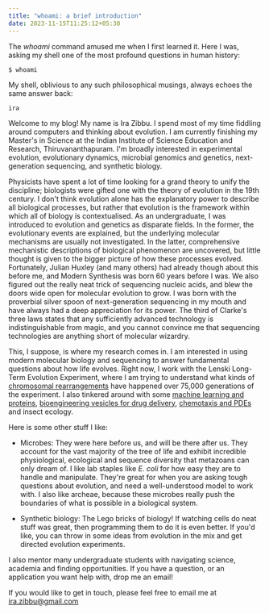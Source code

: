 ```yaml
---
title: "whoami: a brief introduction"
date: 2023-11-15T11:25:12+05:30
---
```


The _whoami_ command amused me when I first learned it. Here I was, asking my shell one of the most profound questions in human history:

```shell
$ whoami                            
```

My shell, oblivious to any such philosophical musings, always echoes the same answer back:

```shell
ira
```

Welcome to my blog! My name is Ira Zibbu. I spend most of my time fiddling around computers and thinking about evolution. I am currently finishing my Master's in Science at the Indian Institute of Science Education and Research, Thiruvananthapuram. I'm broadly interested in experimental evolution, evolutionary dynamics, microbial genomics and genetics, next-generation sequencing, and synthetic biology.

Physicists have spent a lot of time looking for a grand theory to unify the discipline; biologists were gifted one with the theory of evolution in the 19th century. I don't think evolution alone has the explanatory power to describe all biological processes, but rather that evolution is the framework within which all of biology is contextualised. As an undergraduate, I was introduced to evolution and genetics as disparate fields. In the former, the evolutionary events are explained, but the underlying molecular mechanisms are usually not investigated. In the latter, comprehensive mechanistic descriptions of biological phenomenon are uncovered, but little thought is given to the bigger picture of how these processes evolved. Fortunately, Julian Huxley (and many others) had already though about this before me, and Modern Synthesis was born 60 years before I was. We also figured out the really neat trick of sequencing nucleic acids, and blew the doors wide open for molecular evolution to grow. I was born with the proverbial silver spoon of next-generation sequencing in my mouth and have always had a deep appreciation for its power. The third of Clarke's three laws states that any sufficiently advanced technology is indistinguishable from magic, and you cannot convince me that sequencing technologies are anything short of molecular wizardry. 

This, I suppose, is where my research comes in. I am interested in using modern molecular biology and sequencing to answer fundamental questions about how life evolves. Right now, I work with the Lenski Long-Term Evolution Experiment, where I am trying to understand what kinds of [chromosomal rearrangements](https://the-ltee.org/who-moved-my-genes-analyzing-chromosomal-rearrangements-in-the-ltee/) have happened over 75,000 generations of the experiment. I also tinkered around with some [machine learning and proteins](https://github.com/ira-zibbu/Minor-Project-2013-ML-Scoring-Functions/blob/main/Ira_Zibbu_Minor_Project_Report_2023.pdf), [bioengineering vesicles for drug delivery](https://2022.igem.wiki/iiser-tvm/results), [chemotaxis and PDEs](https://github.com/ira-zibbu/finite-difference-methods/blob/main/Summer_project_2021.pdf) and insect ecology. 

Here is some other stuff I like:

- Microbes: They were here before us, and will be there after us. They account for the vast majority of the tree of life and exhibit incredible physiological, ecological and sequence diversity that metazoans can only dream of. I like lab staples like *E. coli* for how easy they are to handle and manipulate. They're great for when you are asking tough questions about evolution, and need a well-understood model to work with. I also like archeae, because these microbes really push the boundaries of what is possible in a biological system.
  
- Synthetic biology: The Lego bricks of biology! If watching cells do neat stuff was great, then programming them to do it is even better. If you'd like, you can throw in some ideas from evolution in the mix and get directed evolution experiments. 

I also mentor many undergraduate students with navigating science, academia and finding opportunities. If you have a question, or an application you want help with, drop me an email!

If you would like to get in touch, please feel free to email me at ira.zibbu@gmail.com

